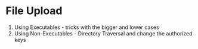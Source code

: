 # File Upload

1. Using Executables - tricks with the bigger and lower cases
2. Using Non-Executables - Directory Traversal and change the authorized keys
